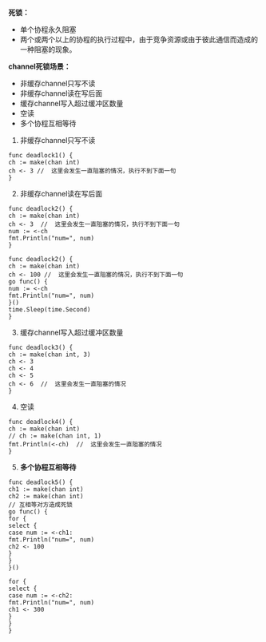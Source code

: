 **死锁：**

- 单个协程永久阻塞
- 两个或两个以上的协程的执行过程中，由于竞争资源或由于彼此通信而造成的一种阻塞的现象。

**channel死锁场景：**

- 非缓存channel只写不读
- 非缓存channel读在写后面
- 缓存channel写入超过缓冲区数量
- 空读
- 多个协程互相等待

1. 非缓存channel只写不读

```
func deadlock1() {
ch := make(chan int) 
ch <- 3 //  这里会发生一直阻塞的情况，执行不到下面一句
}
```

2. 非缓存channel读在写后面

```
func deadlock2() {
ch := make(chan int)
ch <- 3  //  这里会发生一直阻塞的情况，执行不到下面一句
num := <-ch
fmt.Println("num=", num)
}

func deadlock2() {
ch := make(chan int)
ch <- 100 //  这里会发生一直阻塞的情况，执行不到下面一句
go func() {
num := <-ch
fmt.Println("num=", num)
}()
time.Sleep(time.Second)
}
```

3. 缓存channel写入超过缓冲区数量

```
func deadlock3() {
ch := make(chan int, 3)
ch <- 3
ch <- 4
ch <- 5
ch <- 6  //  这里会发生一直阻塞的情况
}
```

4. 空读

```
func deadlock4() {
ch := make(chan int)
// ch := make(chan int, 1)
fmt.Println(<-ch)  //  这里会发生一直阻塞的情况
}
```

5. **多个协程互相等待**

```
func deadlock5() {
ch1 := make(chan int)
ch2 := make(chan int)
// 互相等对方造成死锁
go func() {
for {
select {
case num := <-ch1:
fmt.Println("num=", num)
ch2 <- 100
}
}
}()

for {
select {
case num := <-ch2:
fmt.Println("num=", num)
ch1 <- 300
}
}
}
```